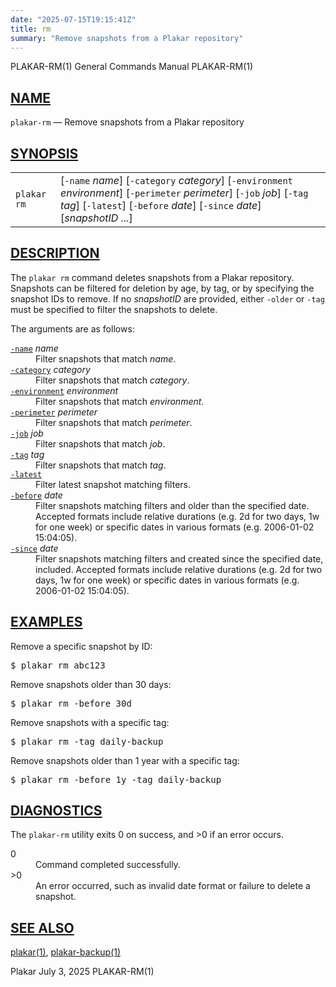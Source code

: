 ```yaml
---
date: "2025-07-15T19:15:41Z"
title: rm
summary: "Remove snapshots from a Plakar repository"
---
```

<div class="head" role="doc-pageheader" aria-label="Manual header
  line"><span class="head-ltitle">PLAKAR-RM(1)</span>
  <span class="head-vol">General Commands Manual</span>
  <span class="head-rtitle">PLAKAR-RM(1)</span></div>
<main class="manual-text">
<section class="Sh">
<h2 class="Sh" id="NAME"><a class="permalink" href="#NAME">NAME</a></h2>
<p class="Pp"><code class="Nm">plakar-rm</code> &#x2014;
    <span class="Nd" role="doc-subtitle">Remove snapshots from a Plakar
    repository</span></p>
</section>
<section class="Sh">
<h2 class="Sh" id="SYNOPSIS"><a class="permalink" href="#SYNOPSIS">SYNOPSIS</a></h2>
<table class="Nm">
  <tr>
    <td><code class="Nm">plakar rm</code></td>
    <td>[<code class="Fl">-name</code> <var class="Ar">name</var>]
      [<code class="Fl">-category</code> <var class="Ar">category</var>]
      [<code class="Fl">-environment</code> <var class="Ar">environment</var>]
      [<code class="Fl">-perimeter</code> <var class="Ar">perimeter</var>]
      [<code class="Fl">-job</code> <var class="Ar">job</var>]
      [<code class="Fl">-tag</code> <var class="Ar">tag</var>]
      [<code class="Fl">-latest</code>] [<code class="Fl">-before</code>
      <var class="Ar">date</var>] [<code class="Fl">-since</code>
      <var class="Ar">date</var>] [<var class="Ar">snapshotID ...</var>]</td>
  </tr>
</table>
</section>
<section class="Sh">
<h2 class="Sh" id="DESCRIPTION"><a class="permalink" href="#DESCRIPTION">DESCRIPTION</a></h2>
<p class="Pp">The <code class="Nm">plakar rm</code> command deletes snapshots
    from a Plakar repository. Snapshots can be filtered for deletion by age, by
    tag, or by specifying the snapshot IDs to remove. If no
    <var class="Ar">snapshotID</var> are provided, either
    <code class="Fl">-older</code> or <code class="Fl">-tag</code> must be
    specified to filter the snapshots to delete.</p>
<p class="Pp">The arguments are as follows:</p>
<dl class="Bl-tag">
  <dt id="name"><a class="permalink" href="#name"><code class="Fl">-name</code></a>
    <var class="Ar">name</var></dt>
  <dd>Filter snapshots that match <var class="Ar">name</var>.</dd>
  <dt id="category"><a class="permalink" href="#category"><code class="Fl">-category</code></a>
    <var class="Ar">category</var></dt>
  <dd>Filter snapshots that match <var class="Ar">category</var>.</dd>
  <dt id="environment"><a class="permalink" href="#environment"><code class="Fl">-environment</code></a>
    <var class="Ar">environment</var></dt>
  <dd>Filter snapshots that match <var class="Ar">environment</var>.</dd>
  <dt id="perimeter"><a class="permalink" href="#perimeter"><code class="Fl">-perimeter</code></a>
    <var class="Ar">perimeter</var></dt>
  <dd>Filter snapshots that match <var class="Ar">perimeter</var>.</dd>
  <dt id="job"><a class="permalink" href="#job"><code class="Fl">-job</code></a>
    <var class="Ar">job</var></dt>
  <dd>Filter snapshots that match <var class="Ar">job</var>.</dd>
  <dt id="tag"><a class="permalink" href="#tag"><code class="Fl">-tag</code></a>
    <var class="Ar">tag</var></dt>
  <dd>Filter snapshots that match <var class="Ar">tag</var>.</dd>
  <dt id="latest"><a class="permalink" href="#latest"><code class="Fl">-latest</code></a></dt>
  <dd>Filter latest snapshot matching filters.</dd>
  <dt id="before"><a class="permalink" href="#before"><code class="Fl">-before</code></a>
    <var class="Ar">date</var></dt>
  <dd>Filter snapshots matching filters and older than the specified date.
      Accepted formats include relative durations (e.g. 2d for two days, 1w for
      one week) or specific dates in various formats (e.g. 2006-01-02
    15:04:05).</dd>
  <dt id="since"><a class="permalink" href="#since"><code class="Fl">-since</code></a>
    <var class="Ar">date</var></dt>
  <dd>Filter snapshots matching filters and created since the specified date,
      included. Accepted formats include relative durations (e.g. 2d for two
      days, 1w for one week) or specific dates in various formats (e.g.
      2006-01-02 15:04:05).</dd>
</dl>
</section>
<section class="Sh">
<h2 class="Sh" id="EXAMPLES"><a class="permalink" href="#EXAMPLES">EXAMPLES</a></h2>
<p class="Pp">Remove a specific snapshot by ID:</p>
<div class="Bd Pp Bd-indent Li">
<pre>$ plakar rm abc123</pre>
</div>
<p class="Pp">Remove snapshots older than 30 days:</p>
<div class="Bd Pp Bd-indent Li">
<pre>$ plakar rm -before 30d</pre>
</div>
<p class="Pp">Remove snapshots with a specific tag:</p>
<div class="Bd Pp Bd-indent Li">
<pre>$ plakar rm -tag daily-backup</pre>
</div>
<p class="Pp">Remove snapshots older than 1 year with a specific tag:</p>
<div class="Bd Pp Bd-indent Li">
<pre>$ plakar rm -before 1y -tag daily-backup</pre>
</div>
</section>
<section class="Sh">
<h2 class="Sh" id="DIAGNOSTICS"><a class="permalink" href="#DIAGNOSTICS">DIAGNOSTICS</a></h2>
<p class="Pp">The <code class="Nm">plakar-rm</code> utility exits&#x00A0;0 on
    success, and&#x00A0;&gt;0 if an error occurs.</p>
<dl class="Bl-tag">
  <dt>0</dt>
  <dd>Command completed successfully.</dd>
  <dt>&gt;0</dt>
  <dd>An error occurred, such as invalid date format or failure to delete a
      snapshot.</dd>
</dl>
</section>
<section class="Sh">
<h2 class="Sh" id="SEE_ALSO"><a class="permalink" href="#SEE_ALSO">SEE
  ALSO</a></h2>
<p class="Pp"><a class="Xr" href="../plakar/" aria-label="plakar, section
    1">plakar(1)</a>,
    <a class="Xr" href="../plakar-backup/" aria-label="plakar-backup, section
    1">plakar-backup(1)</a></p>
</section>
</main>
<div class="foot" role="doc-pagefooter" aria-label="Manual footer
  line"><span class="foot-left">Plakar</span> <span class="foot-date">July 3,
  2025</span> <span class="foot-right">PLAKAR-RM(1)</span></div>
